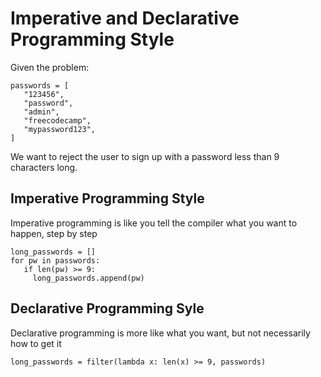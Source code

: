 # Imperative and Declarative Programming Style

Given the problem:
```python3
passwords = [
   "123456",
   "password",
   "admin",
   "freecodecamp",
   "mypassword123",
]
```
We want to reject the user to sign up with a password less than 9 characters long.

## Imperative Programming Style
Imperative programming is like you tell the compiler what you want to happen, step by step

```python3
long_passwords = []
for pw in passwords:
   if len(pw) >= 9:
     long_passwords.append(pw)
```

## Declarative Programming Syle
Declarative programming is more like what you want, but not necessarily how to get it

```python3
long_passwords = filter(lambda x: len(x) >= 9, passwords)
```
